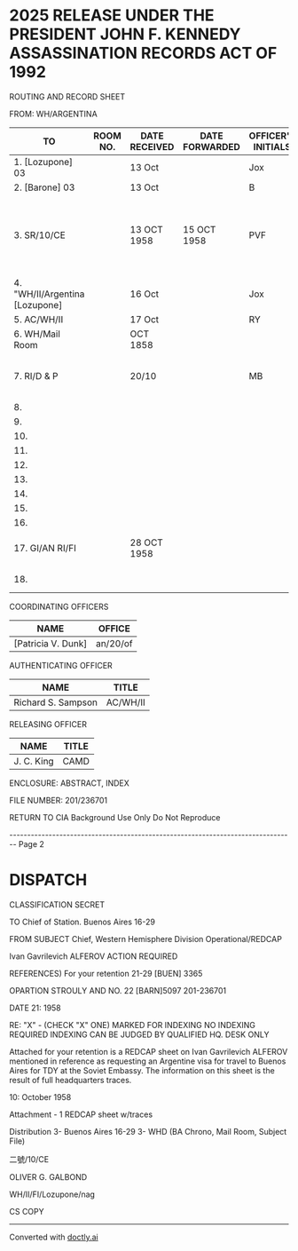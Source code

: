 # 2025 RELEASE UNDER THE PRESIDENT JOHN F. KENNEDY ASSASSINATION RECORDS ACT OF 1992

ROUTING AND RECORD SHEET

FROM: WH/ARGENTINA

| TO                             | ROOM NO. | DATE RECEIVED | DATE FORWARDED | OFFICER'S INITIALS | COMMENTS                                                              |
| ------------------------------ | -------- | ------------- | -------------- | ------------------ | --------------------------------------------------------------------- |
| 1. [Lozupone] 03               |          | 13 Oct        |                | Jox                |                                                                       |
| 2. [Barone] 03                 |          | 13 Oct        |                | B                  |                                                                       |
| 3. SR/10/CE                    |          | 13 OCT 1958   | 15 OCT 1958    | PVF                | 3 to 4: Suggest you indicate to Theld that these are full Hz. traces. |
| 4. "WH/II/Argentina [Lozupone] |          | 16 Oct        |                | Jox                |                                                                       |
| 5. AC/WH/II                    |          | 17 Oct        |                | RY                 |                                                                       |
| 6. WH/Mail Room                |          | OCT 1858      |                |                    |                                                                       |
| 7. RI/D & P                    |          | 20/10         |                | MB                 | Pls. pouch to [Buenos Aires]. 16-29                                   |
| 8.                             |          |               |                |                    |                                                                       |
| 9.                             |          |               |                |                    |                                                                       |
| 10.                            |          |               |                |                    |                                                                       |
| 11.                            |          |               |                |                    |                                                                       |
| 12.                            |          |               |                |                    |                                                                       |
| 13.                            |          |               |                |                    |                                                                       |
| 14.                            |          |               |                |                    |                                                                       |
| 15.                            |          |               |                |                    |                                                                       |
| 16.                            |          |               |                |                    |                                                                       |
| 17. GI/AN RI/FI                |          | 28 OCT 1958   |                |                    | °ALFEROV, Ivan Havrilovich                                            |
| 18.                            |          |               |                |                    | 31 OCT 1958                                                           |

COORDINATING OFFICERS

| NAME               | OFFICE   |
| ------------------ | -------- |
| [Patricia V. Dunk] | an/20/of |

AUTHENTICATING OFFICER

| NAME               | TITLE    |
| ------------------ | -------- |
| Richard S. Sampson | AC/WH/II |

RELEASING OFFICER

| NAME       | TITLE |
| ---------- | ----- |
| J. C. King | CAMD  |

ENCLOSURE: ABSTRACT, INDEX

FILE NUMBER: 201/236701

RETURN TO CIA Background Use Only Do Not Reproduce


-------------------------------------------------------------------------------- Page 2

# DISPATCH

CLASSIFICATION
SECRET

TO
Chief of Station. Buenos Aires
16-29

FROM
SUBJECT Chief, Western Hemisphere Division
Operational/REDCAP

Ivan Gavrilevich ALFEROV
ACTION REQUIRED

REFERENCES)
For your retention
21-29
[BUEN] 3365

OPARTION STROULY AND NO.
22
[BARN]5097
201-236701

DATE
21: 1958

RE: "X" - (CHECK "X" ONE)
MARKED FOR INDEXING
NO INDEXING REQUIRED
INDEXING CAN BE JUDGED
BY QUALIFIED HQ. DESK ONLY

Attached for your retention is a REDCAP sheet on Ivan
Gavrilevich ALFEROV mentioned in reference as requesting an
Argentine visa for travel to Buenos Aires for TDY at the Soviet
Embassy. The information on this sheet is the result of full
headquarters traces.

10: October 1958

Attachment - 1 REDCAP sheet w/traces

Distribution
3- Buenos Aires 16-29
3- WHD (BA Chrono, Mail Room, Subject File)

二號/10/CE

OLIVER G. GALBOND

WH/II/FI/Lozupone/nag

CS COPY


---
Converted with [doctly.ai](https://doctly.ai)